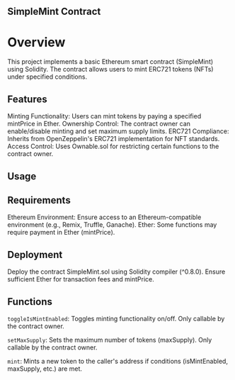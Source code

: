 
## SimpleMint Contract
# Overview

This project implements a basic Ethereum smart contract (SimpleMint) using Solidity. The contract allows users to mint ERC721 tokens (NFTs) under specified conditions.

## Features

Minting Functionality: Users can mint tokens by paying a specified mintPrice in Ether.
Ownership Control: The contract owner can enable/disable minting and set maximum supply limits.
ERC721 Compliance: Inherits from OpenZeppelin's ERC721 implementation for NFT standards.
Access Control: Uses Ownable.sol for restricting certain functions to the contract owner.

## Usage
## Requirements
Ethereum Environment: Ensure access to an Ethereum-compatible environment (e.g., Remix, Truffle, Ganache).
Ether: Some functions may require payment in Ether (mintPrice).

## Deployment
Deploy the contract SimpleMint.sol using Solidity compiler (^0.8.0).
Ensure sufficient Ether for transaction fees and mintPrice.

## Functions
```toggleIsMintEnabled```: Toggles minting functionality on/off. Only callable by the contract owner.

```setMaxSupply```: Sets the maximum number of tokens (maxSupply). Only callable by the contract owner.

```mint```: Mints a new token to the caller's address if conditions (isMintEnabled, maxSupply, etc.) are met.
